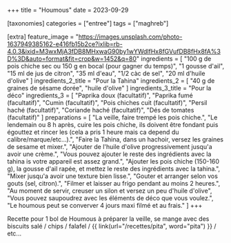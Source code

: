 +++
title = "Houmous"
date = 2023-09-29

[taxonomies]
categories = ["entree"]
tags = ["maghreb"]

[extra]
feature_image = "https://images.unsplash.com/photo-1637949385162-e416fb15b2ce?ixlib=rb-4.0.3&ixid=M3wxMjA3fDB8MHxwaG90by1wYWdlfHx8fGVufDB8fHx8fA%3D%3D&auto=format&fit=crop&w=1452&q=80"
ingredients = [
  "100 g de pois chiche sec ou 150 g en bocal (pour gagner du temps)",
  "1 gousse d'ail",
  "15 ml de jus de citron",
  "35 ml d'eau",
  "1/2 càc de sel",
  "20 ml d'huile d'olive"
]
ingredients_2_title = "Pour la Tahina"
ingredients_2 = [
  "40 g de graines de sésame dorée",
  "huile d'olive"
]
ingredients_3_title = "Pour la déco"
ingredients_3 = [
  "Paprika doux (facultatif)",
  "Paprika fumé (facultatif)",
  "Cumin (facultatif)",
  "Pois chiches cuit (facultatif)",
  "Persil haché (facultatif)",
  "Coriande haché (facultatif)",
  "Dés de tomates (facultatif)"
]
preparations = [
  "La veille, faire trempé les pois chiche.",
  "Le lendemain ou 8 h après, cuire les pois chiche, ils doivent être fondant puis égouttez et rincer les (cela a pris 1 heure mais ca depend du calibre/marque/etc...).",
  "Faire la Tahina, dans un hachoir, versez les graines de sesame et mixer.",
  "Ajouter de l'huile d'olive progressivement jusqu'a avoir une crème.",
  "Vous pouvez ajouter le reste des ingrédients avec la tahina is votre appareil est assez grand.",
  "Ajouter les pois chiche (150-160 g), la gousse d'ail rapée, et mettez le reste des ingrédients avec la tahina.",
  "Mixer jusqu'a avoir une texture bien lisse.",
  "Gouter et arranger selon vos gouts (sel, citron).",
  "Filmer et laisser au frigo pendant au moins 2 heures.",
  "Au moment de servir, creuser un silon et versez un peu d'huile d'olive",
  "Vous pouvez saupoudrez avec les éléments de déco que vous voulez.",
  "Le houmous peut se converver 4 jours maxi filmé et au frais."
]
+++

Recette pour 1 bol de Houmous à préparer la veille, se mange avec des biscuits salé / chips / falafel / {{ link(url="/recettes/pita", word="pita") }} / etc...
